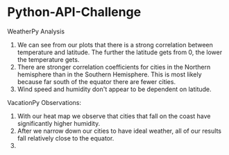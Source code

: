 # Python-API-Challenge
WeatherPy Analysis
1. We can see from our plots that there is a strong correlation between temperature and latitude.  The further the latitude gets      from 0, the lower the temperature gets.
2. There are stronger correlation coefficients for cities in the Northern hemisphere than in the Southern Hemisphere.  This is        most likely because far south of the equator there are fewer cities.
3. Wind speed and humidity don't appear to be dependent on latitude.

VacationPy Observations:
1. With our heat map we observe that cities that fall on the coast have significantly higher humidity.
2. After we narrow down our cities to have ideal weather, all of our results fall relatively close to the equator.
3. 
